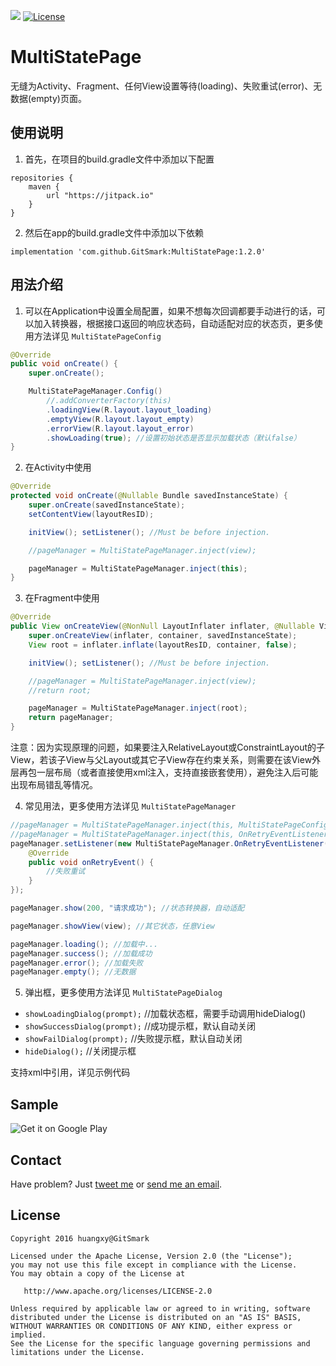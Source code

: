 [![](https://jitpack.io/v/GitSmark/MultiStatePage.svg)](https://jitpack.io/#GitSmark/MultiStatePage)
[![License](https://img.shields.io/badge/License-Apache%202.0-blue.svg)](https://opensource.org/licenses/Apache-2.0)

# MultiStatePage
无缝为Activity、Fragment、任何View设置等待(loading)、失败重试(error)、无数据(empty)页面。

使用说明
-----
  
1. 首先，在项目的build.gradle文件中添加以下配置
  ```
  repositories {
      maven {
          url "https://jitpack.io"
      }
  }
  ```
2. 然后在app的build.gradle文件中添加以下依赖
  ```
  implementation 'com.github.GitSmark:MultiStatePage:1.2.0'
  ```

用法介绍
-----
  
1. 可以在Application中设置全局配置，如果不想每次回调都要手动进行的话，可以加入转换器，根据接口返回的响应状态码，自动适配对应的状态页，更多使用方法详见 `MultiStatePageConfig`
  ```java
  @Override
  public void onCreate() {
      super.onCreate();

      MultiStatePageManager.Config()
          //.addConverterFactory(this)
          .loadingView(R.layout.layout_loading)
          .emptyView(R.layout.layout_empty)
          .errorView(R.layout.layout_error)
          .showLoading(true); //设置初始状态是否显示加载状态（默认false）
  }
  ```
2. 在Activity中使用
  ```java
  @Override
  protected void onCreate(@Nullable Bundle savedInstanceState) {
      super.onCreate(savedInstanceState);
      setContentView(layoutResID);

      initView(); setListener(); //Must be before injection.

      //pageManager = MultiStatePageManager.inject(view);

      pageManager = MultiStatePageManager.inject(this);
  }
  ```
3. 在Fragment中使用
  ```java
  @Override
  public View onCreateView(@NonNull LayoutInflater inflater, @Nullable ViewGroup container, @Nullable Bundle savedInstanceState) {
      super.onCreateView(inflater, container, savedInstanceState);
      View root = inflater.inflate(layoutResID, container, false);

      initView(); setListener(); //Must be before injection.

      //pageManager = MultiStatePageManager.inject(view);
      //return root;

      pageManager = MultiStatePageManager.inject(root);
      return pageManager;
  }
  ```

  注意：因为实现原理的问题，如果要注入RelativeLayout或ConstraintLayout的子View，若该子View与父Layout或其它子View存在约束关系，则需要在该View外层再包一层布局（或者直接使用xml注入，支持直接嵌套使用），避免注入后可能出现布局错乱等情况。

4. 常见用法，更多使用方法详见 `MultiStatePageManager`
  ```java
  //pageManager = MultiStatePageManager.inject(this, MultiStatePageConfig);
  //pageManager = MultiStatePageManager.inject(this, OnRetryEventListener);
  pageManager.setListener(new MultiStatePageManager.OnRetryEventListener() {
      @Override
      public void onRetryEvent() {
          //失败重试
      }
  });

  pageManager.show(200, "请求成功"); //状态转换器，自动适配

  pageManager.showView(view); //其它状态，任意View

  pageManager.loading(); //加载中...
  pageManager.success(); //加载成功
  pageManager.error(); //加载失败
  pageManager.empty(); //无数据
  
  ```
5. 弹出框，更多使用方法详见 `MultiStatePageDialog`
 - `showLoadingDialog(prompt);` //加载状态框，需要手动调用hideDialog()
 - `showSuccessDialog(prompt);` //成功提示框，默认自动关闭
 - `showFailDialog(prompt);` //失败提示框，默认自动关闭
 - `hideDialog();` //关闭提示框

 支持xml中引用，详见示例代码

Sample
------
![Get it on Google Play](http://www.android.com/images/brand/get_it_on_play_logo_small.png)

Contact
--------
  Have problem? Just [tweet me](https://twitter.com/huangxy) or [send me an email](mailto:huangxy8023@foxmail.com).

License
----------

    Copyright 2016 huangxy@GitSmark

    Licensed under the Apache License, Version 2.0 (the "License");
    you may not use this file except in compliance with the License.
    You may obtain a copy of the License at

       http://www.apache.org/licenses/LICENSE-2.0

    Unless required by applicable law or agreed to in writing, software
    distributed under the License is distributed on an "AS IS" BASIS,
    WITHOUT WARRANTIES OR CONDITIONS OF ANY KIND, either express or implied.
    See the License for the specific language governing permissions and
    limitations under the License.


